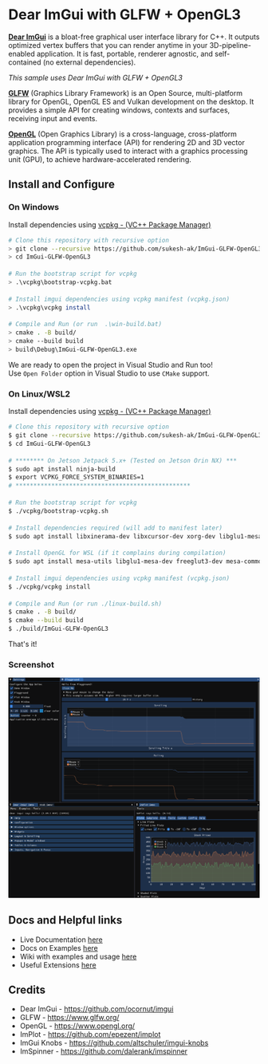 # Dear ImGui with GLFW + OpenGL3

[**Dear ImGui**](https://github.com/ocornut/imgui) is a bloat-free graphical user interface library for C++. It outputs optimized vertex buffers that you can render anytime in your 3D-pipeline-enabled application. It is fast, portable, renderer agnostic, and self-contained (no external dependencies).

*This sample uses Dear ImGui with GLFW + OpenGL3*

[**GLFW**](https://www.glfw.org/) (Graphics Library Framework) is an Open Source, multi-platform library for OpenGL, OpenGL ES and Vulkan development on the desktop. It provides a simple API for creating windows, contexts and surfaces, receiving input and events.

[**OpenGL**](https://www.opengl.org/) (Open Graphics Library) is a cross-language, cross-platform application programming interface (API) for rendering 2D and 3D vector graphics. The API is typically used to interact with a graphics processing unit (GPU), to achieve hardware-accelerated rendering.

## Install and Configure
### On Windows
Install dependencies using [vcpkg - (VC++ Package Manager)](https://vcpkg.io/en/index.html) 
```bash
# Clone this repository with recursive option
> git clone --recursive https://github.com/sukesh-ak/ImGui-GLFW-OpenGL3
> cd ImGui-GLFW-OpenGL3

# Run the bootstrap script for vcpkg
> .\vcpkg\bootstrap-vcpkg.bat

# Install imgui dependencies using vcpkg manifest (vcpkg.json)
> .\vcpkg\vcpkg install 

# Compile and Run (or run  .\win-build.bat)
> cmake . -B build/
> cmake --build build
> build\Debug\ImGui-GLFW-OpenGL3.exe

```
We are ready to open the project in Visual Studio and Run too!  
Use `Open Folder` option in Visual Studio to use `CMake` support.


### On Linux/WSL2
Install dependencies using [vcpkg - (VC++ Package Manager)](https://vcpkg.io/en/index.html) 

```bash
# Clone this repository with recursive option
$ git clone --recursive https://github.com/sukesh-ak/ImGui-GLFW-OpenGL3
$ cd ImGui-GLFW-OpenGL3

# ******** On Jetson Jetpack 5.x+ (Tested on Jetson Orin NX) ***
$ sudo apt install ninja-build
$ export VCPKG_FORCE_SYSTEM_BINARIES=1
# *************************************************

# Run the bootstrap script for vcpkg
$ ./vcpkg/bootstrap-vcpkg.sh

# Install dependencies required (will add to manifest later)
$ sudo apt install libxinerama-dev libxcursor-dev xorg-dev libglu1-mesa-dev pkg-config

# Install OpenGL for WSL (if it complains during compilation)
$ sudo apt install mesa-utils libglu1-mesa-dev freeglut3-dev mesa-common-dev

# Install imgui dependencies using vcpkg manifest (vcpkg.json)
$ ./vcpkg/vcpkg install 

# Compile and Run (or run ./linux-build.sh)
$ cmake . -B build/ 
$ cmake --build build
$ ./build/ImGui-GLFW-OpenGL3

```
That's it!

### Screenshot
![Screenshot](assets/screenshot.png)  

## Docs and Helpful links
- Live Documentation [here](https://pthom.github.io/imgui_manual_online/manual/imgui_manual.html)
- Docs on Examples [here](https://github.com/ocornut/imgui/blob/master/docs/EXAMPLES.md)
- Wiki with examples and usage [here](https://github.com/ocornut/imgui/wiki)
- Useful Extensions [here](https://github.com/ocornut/imgui/wiki/Useful-Extensions)
## Credits
- Dear ImGui - https://github.com/ocornut/imgui  
- GLFW - https://www.glfw.org/  
- OpenGL - https://www.opengl.org/  
- ImPlot - https://github.com/epezent/implot  
- ImGui Knobs - https://github.com/altschuler/imgui-knobs  
- ImSpinner - https://github.com/dalerank/imspinner


